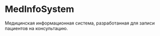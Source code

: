 # MedInfoSystem

Медицинская информационная система, разработанная для записи пациентов на консультацию.
